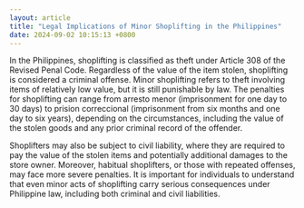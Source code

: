 ```yaml
---
layout: article
title: "Legal Implications of Minor Shoplifting in the Philippines"
date: 2024-09-02 10:15:13 +0800
---
```


<p>In the Philippines, shoplifting is classified as theft under Article 308 of the Revised Penal Code. Regardless of the value of the item stolen, shoplifting is considered a criminal offense. Minor shoplifting refers to theft involving items of relatively low value, but it is still punishable by law. The penalties for shoplifting can range from arresto menor (imprisonment for one day to 30 days) to prision correccional (imprisonment from six months and one day to six years), depending on the circumstances, including the value of the stolen goods and any prior criminal record of the offender.</p><p>Shoplifters may also be subject to civil liability, where they are required to pay the value of the stolen items and potentially additional damages to the store owner. Moreover, habitual shoplifters, or those with repeated offenses, may face more severe penalties. It is important for individuals to understand that even minor acts of shoplifting carry serious consequences under Philippine law, including both criminal and civil liabilities.</p>
